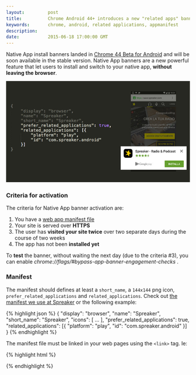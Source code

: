 ```yaml
---
layout:         post
title:          Chrome Android 44+ introduces a new "related apps" banner
keywords:       chrome, android, related applications, appmanifest
description:
date:           2015-06-18 17:00:00 GMT
---
```


Native App install banners landed in [Chrome 44 Beta for Android](https://play.google.com/store/apps/details?id=com.chrome.beta) and will be soon available in the stable version. Native App banners are a new powerful feature that let users to install and switch to your native app, **without leaving the browser**.

![](/images/2015-06-18-chrome-related-applications.jpg)


### Criteria for activation

The criteria for Native App banner activation are:

1. You have a [web app manifest file](http://www.w3.org/TR/appmanifest/)
2. Your site is served over **HTTPS**
3. The user has **visited your site twice** over two separate days during the course of two weeks
4. The app has not been **installed yet**

To **test** the banner, without waiting the next day (due to the criteria #3), you can enable *chrome://flags/#bypass-app-banner-engagement-checks* .


### Manifest

The manifest should defines at least a `short_name`, a `144x144` png icon, `prefer_related_applications` and `related_applications`. Check out [the manifest we use at Spreaker](https://www.spreaker.com/manifest.webmanifest) or the following example:

{% highlight json %}
{
    "display": "browser",
    "name": "Spreaker",
    "short_name": "Spreaker",
    "icons": [ ... ],
    "prefer_related_applications": true,
    "related_applications": [{
        "platform": "play",
        "id": "com.spreaker.android"
    }]
}
{% endhighlight %}


The manifest file must be linked in your web pages using the `<link>` tag. Ie:

{% highlight html %}
<link rel="manifest" href="/manifest.webmanifest" />
{% endhighlight %}
